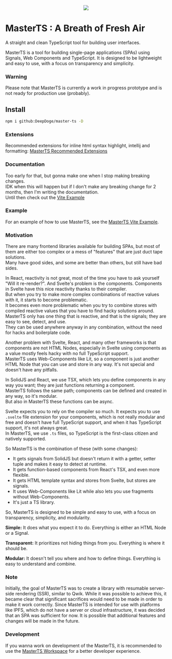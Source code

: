 <p align="center">
  <img src="https://ipfs.io/ipfs/QmW6Q7ifwuaR9HKSnNcwyXu8DsJVHrXHQ4w89paEJ9qRRx" />
</p>

# MasterTS : A Breath of Fresh Air

A straight and clean TypeScript tool for building user interfaces.

MasterTS is a tool for building single-page applications (SPAs) using Signals, Web Components and TypeScript. It is designed to be lightweight and easy to use, with a focus on transparency and simplicity.

### Warning

Please note that MasterTS is currently a work in progress prototype and is not ready for production use (probably).

## Install

```bash
npm i github:DeepDoge/master-ts -D
```

### Extensions

Recommended extensions for inline html syntax highlight, intellij and formatting: [MasterTS Recommended Extensions](https://github.com/DeepDoge/master-ts-vite-demo/blob/master/.vscode/extensions.json)

### Documentation

Too early for that, but gonna make one when I stop making breaking changes.<br/>
IDK when this will happen but if I don't make any breaking change for 2 months, then I'm writing the documentation.<br/>
Until then check out the [Vite Example](#example)

### Example

For an example of how to use MasterTS, see the [MasterTS Vite Example](https://github.com/DeepDoge/master-ts-vite-demo).

### Motivation

There are many frontend libraries available for building SPAs, but most of them are either too complex or a mess of "features" that are just duct tape solutions.<br/>
Many have good sides, and some are better than others, but still have bad sides.

In React, reactivity is not great, most of the time you have to ask yourself "Will it re-render?".
And Svelte's problem is the components. Components in Svelte have this nice reactivity thanks to their compiler.<br/>
But when you try to make more complex combinations of reactive values with it, it starts to become problematic.<br/>
It becomes even more problematic when you try to combine stores with compiled reactive values that you have to find hacky solutions around.<br/>
MasterTS only has one thing that is reactive, and that is the signals; they are easy to see, detect, and use.<br/>
They can be used anywhere anyway in any combination, without the need for hacks and boilerplate code.

Another problem with Svelte, React, and many other frameworks is that components are not HTML Nodes, especially in Svelte using components as a value mostly feels hacky with no full TypeScript support.<br/>
MasterTS uses Web-Components like Lit, so a component is just another HTML Node that you can use and store in any way. It's not special and doesn't have any pitfalls.

In SolidJS and React, we use TSX, which lets you define components in any way you want; they are just functions returning a component.<br/>
MasterTS follows the same path; components can be defined and created in any way, so it's modular. <br/>
But also in MasterTS these functions can be async.

Svelte expects you to rely on the compiler so much. It expects you to use `.svelte` file extension for your components, which is not really modular and free and doesn't have full TypeScript support, and when it has TypeScript support, it's not always great.<br/>
In MasterTS, we use `.ts` files, so TypeScript is the first-class citizen and natively supported.<br/>

So MasterTS is the combination of these (with some changes):

-   It gets signals from SolidJS but doesn't return it with a getter, setter tuple and makes it easy to detect at runtime.
-   It gets function-based components from React's TSX, and even more flexible.
-   It gets HTML template syntax and stores from Svelte, but stores are signals.
-   It uses Web-Components like Lit while also lets you use fragments without Web-Components.
-   It's just a TS library.

So, MasterTS is designed to be simple and easy to use, with a focus on transparency, simplicity, and modularity.

**Simple:** It does what you expect it to do. Everything is either an HTML Node or a Signal.

**Transparent:** It prioritizes not hiding things from you. Everything is where it should be.

**Modular:** It doesn't tell you where and how to define things. Everything is easy to understand and combine.

### Note

Initially, the goal of MasterTS was to create a library with resumable server-side rendering (SSR), similar to Qwik. While it was possible to achieve this, it became clear that significant sacrifices would need to be made in order to make it work correctly. Since MasterTS is intended for use with platforms like IPFS, which do not have a server or cloud infrastructure, it was decided that an SPA was sufficient for now. It is possible that additional features and changes will be made in the future.

### Development

If you wanna work on development of the MasterTS, it is recommended to use the [MasterTS Workspace](https://github.com/DeepDoge/master-ts-workspace) for a better developer experience.

